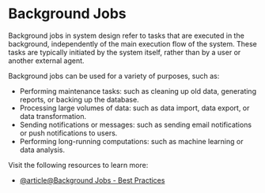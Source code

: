 # Background Jobs

Background jobs in system design refer to tasks that are executed in the background, independently of the main execution flow of the system. These tasks are typically initiated by the system itself, rather than by a user or another external agent.

Background jobs can be used for a variety of purposes, such as:

*   Performing maintenance tasks: such as cleaning up old data, generating reports, or backing up the database.
*   Processing large volumes of data: such as data import, data export, or data transformation.
*   Sending notifications or messages: such as sending email notifications or push notifications to users.
*   Performing long-running computations: such as machine learning or data analysis.

Visit the following resources to learn more:

- [@article@Background Jobs - Best Practices](https://learn.microsoft.com/en-us/azure/architecture/best-practices/background-jobs)